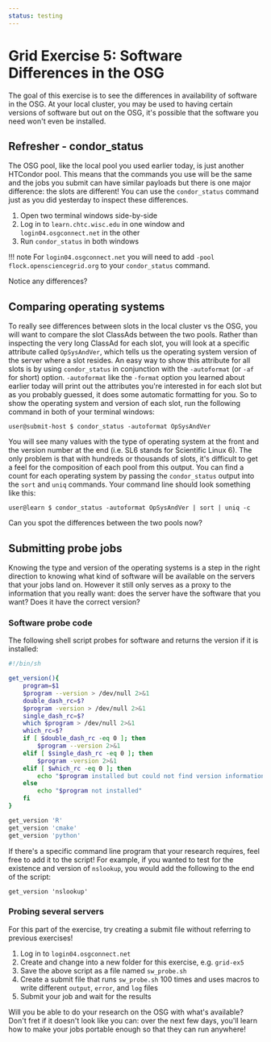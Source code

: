 ```yaml
---
status: testing
---
```


Grid Exercise 5: Software Differences in the OSG
================================================

The goal of this exercise is to see the differences in availability of software in the OSG.
At your local cluster, you may be used to having certain versions of software but out on the OSG, it's possible that the
software you need won't even be installed.

Refresher - condor\_status
--------------------------

The OSG pool, like the local pool you used earlier today, is just another HTCondor pool.
This means that the commands you use will be the same and the jobs you submit can have similar payloads but there is one
major difference: the slots are different!
You can use the `condor_status` command just as you did yesterday to inspect these differences.

1.  Open two terminal windows side-by-side
1.  Log in to `learn.chtc.wisc.edu` in one window and `login04.osgconnect.net` in the other
1.  Run `condor_status` in both windows

!!! note
    For `login04.osgconnect.net` you will need to add `-pool flock.opensciencegrid.org` to your `condor_status` command.

Notice any differences?

Comparing operating systems
---------------------------

To really see differences between slots in the local cluster vs the OSG, you will want to compare the slot ClassAds
between the two pools.
Rather than inspecting the very long ClassAd for each slot, you will look at a specific attribute called `OpSysAndVer`,
which tells us the operating system version of the server where a slot resides.
An easy way to show this attribute for all slots is by using `condor_status` in conjunction with the `-autoformat` (or
`-af` for short) option.
`-autoformat` like the `-format` option you learned about earlier today will print out the attributes you're interested
in for each slot but as you probably guessed, it does some automatic formatting for you.
So to show the operating system and version of each slot, run the following command in both of your terminal windows:

``` console
user@submit-host $ condor_status -autoformat OpSysAndVer
```

You will see many values with the type of operating system at the front and the version number at the end (i.e. SL6
stands for Scientific Linux 6).
The only problem is that with hundreds or thousands of slots, it's difficult to get a feel for the composition of each
pool from this output.
You can find a count for each operating system by passing the `condor_status` output into the `sort` and `uniq`
commands.
Your command line should look something like this:

``` console
user@learn $ condor_status -autoformat OpSysAndVer | sort | uniq -c
```

Can you spot the differences between the two pools now?

Submitting probe jobs
---------------------

Knowing the type and version of the operating systems is a step in the right direction to knowing what kind of software
will be available on the servers that your jobs land on.
However it still only serves as a proxy to the information that you really want: does the server have the software that
you want?
Does it have the correct version?

### Software probe code

The following shell script probes for software and returns the version if it is installed:

```bash
#!/bin/sh

get_version(){
    program=$1
    $program --version > /dev/null 2>&1
    double_dash_rc=$?
    $program -version > /dev/null 2>&1
    single_dash_rc=$?
    which $program > /dev/null 2>&1
    which_rc=$?
    if [ $double_dash_rc -eq 0 ]; then
        $program --version 2>&1
    elif [ $single_dash_rc -eq 0 ]; then
        $program -version 2>&1
    elif [ $which_rc -eq 0 ]; then
        echo "$program installed but could not find version information"
    else
        echo "$program not installed"
    fi
}

get_version 'R'
get_version 'cmake'
get_version 'python'
```

If there's a specific command line program that your research requires, feel free to add it to the script!
For example, if you wanted to test for the existence and version of `nslookup`, you would add the following to the end
of the script:

``` file
get_version 'nslookup'
```

### Probing several servers

For this part of the exercise, try creating a submit file without referring to previous exercises!

1.  Log in to `login04.osgconnect.net`
1.  Create and change into a new folder for this exercise, e.g. `grid-ex5`
1.  Save the above script as a file named `sw_probe.sh`
1.  Create a submit file that runs `sw_probe.sh` 100 times and uses macros to write different `output`, `error`, and
    `log` files
1.  Submit your job and wait for the results

Will you be able to do your research on the OSG with what's available?
Don't fret if it doesn't look like you can: over the next few days, you'll learn how to make your jobs portable enough
so that they can run anywhere!

